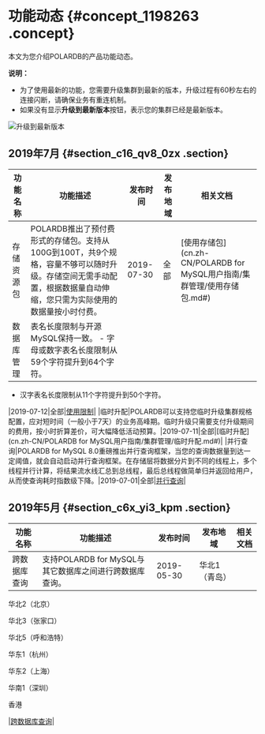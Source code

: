 # 功能动态 {#concept_1198263 .concept}

本文为您介绍POLARDB的产品功能动态。

**说明：** 

-   为了使用最新的功能，您需要升级集群到最新的版本，升级过程有60秒左右的连接闪断，请确保业务有重连机制。
-   如果没有显示**升级到最新版本**按钮，表示您的集群已经是最新版本。

![升级到最新版本](http://static-aliyun-doc.oss-cn-hangzhou.aliyuncs.com/assets/img/961111/156514191251543_zh-CN.png)

## 2019年7月 {#section_c16_qv8_0zx .section}

|功能名称|功能描述|发布时间|发布地域|相关文档|
|----|----|----|----|----|
|存储资源包|POLARDB推出了预付费形式的存储包。支持从100G到100T，共9个规格，容量不够可以随时升级。存储空间无需手动配置，根据数据量自动伸缩，您只需为实际使用的数据量按小时付费。|2019-07-30|全部|[使用存储包](cn.zh-CN/POLARDB for MySQL用户指南/集群管理/使用存储包.md#)|
|数据库管理|表名长度限制与开源MySQL保持一致。 -   字母或数字表名长度限制从59个字符提升到64个字符。
-   汉字表名长度限制从11个字符提升到50个字符。

 |2019-07-12|全部|[使用限制](../../../../cn.zh-CN/产品简介/使用限制.md#)|
|临时升配|POLARDB可以支持您临时升级集群规格配置，应对短时间（一般小于7天）的业务高峰期。临时升级只需要支付升级期间的费用，按小时折算差价，可大幅降低活动预算。|2019-07-11|全部|[临时升配](cn.zh-CN/POLARDB for MySQL用户指南/集群管理/临时升配.md#)|
|并行查询|POLARDB for MySQL 8.0重磅推出并行查询框架，当您的查询数据量到达一定阈值，就会自动启动并行查询框架。在存储层将数据分片到不同的线程上，多个线程并行计算，将结果流水线汇总到总线程，最后总线程做简单归并返回给用户，从而使查询耗时指数级下降。|2019-07-01|全部|[并行查询](cn.zh-CN/.md#)|

## 2019年5月 {#section_c6x_yi3_kpm .section}

|功能名称|功能描述|发布时间|发布地域|相关文档|
|----|----|----|----|----|
|跨数据库查询|支持POLARDB for MySQL与其它数据库之间进行跨数据库查询。|2019-05-30| 华北1（青岛）

 华北2（北京）

 华北3（张家口）

 华北5（呼和浩特）

 华东1（杭州）

 华东2（上海）

 华南1（深圳）

 香港

 |[跨数据库查询](https://help.aliyun.com/document_detail/99896.html)|

